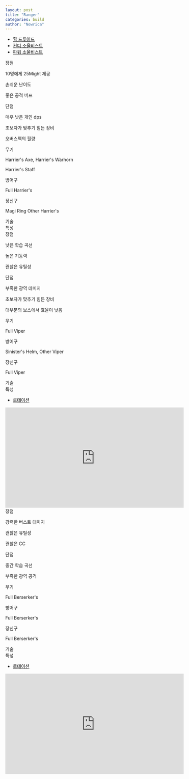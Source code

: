 ```yaml
---
layout: post
title: "Ranger"
categories: build
author: "Nowrica"
---
```


<script async src="https://unpkg.com/armory-embeds@^0.x.x/armory-embeds.js"></script>

<style media="screen">
  .tabs .indicator {
    background-color: #000000;
  }
  .tabs .tab a:hover{
    color: #c1c1c1;
  }
  .tabs .tab a, .tabs .tab a.active {
    color: #000000;
  }

</style>

<div class="row">
  <div class="col s12">
    <ul class="tabs">
      <li class="tab col s4"><a class="active" href="#target1">힐 드루이드</a></li>
      <li class="tab col s4"><a href="#target2">컨디 소울비스트</a></li>
      <li class='tab col s4'><a href='#target3'>파워 소울비스트</a></li>
    </ul>
  </div>

  <div id="target1">
    <div class="col s12">
      <div class='card'>
            <div class='card-content'>
              <span class='card-title grey'>장점</span>
              <p>10명에게 25Might 제공</p> 
              <p>손쉬운 난이도</p>
              <p>좋은 공격 버프</p>
            </div>
           <div class='card-content'>
             <span class='card-title grey'>단점</span>
            <p>매우 낮은 개인 dps</p>
            <p>초보자가 맞추기 힘든 장비</p>
            <p>오버스펙의 힐량</p>
           </div>
      </div>
    </div>
    <div id = "Aromor" class="col s6">
      <div class='card'>
        <div class='card-content'>
         <span class='card-title grey'>무기</span>
          <p>Harrier's Axe, Harrier's Warhorn</p>
          <p>Harrier's Staff</p>
            <div data-armory-embed="items" data-armory-ids="85047,72339,84973,74326"></div>
            <div data-armory-embed="items" data-armory-ids="85112,72339,74326"></div>
        <span class='card-title grey'>방어구</span>
          <p>Full Harrier's</p>
            <div data-armory-embed="items" data-armory-ids="85172,85183,84923,84983,85149,85343"></div>
            <div data-armory-embed="items" data-armory-ids="24842,24842,24842,24842,24842,24842"></div>
        <span class='card-title grey'>장신구</span>
        <p>Magi Ring Other Harrier's</p>
        <div data-armory-embed="items" data-armory-ids="79062,80002,77939" data-armory-79062-stat="1363" data-armory-80002-stat="1363" data-armory-77939-stat="1363"></div>
        <div data-armory-embed="items" data-armory-ids="79269,81167,79134" data-armory-79269-stat="1363" data-armory-81167-stat="1363" data-armory-79134-stat="1037"></div>
         </div> <!-- 장비끝 -->
      </div>
    </div>
    <div id="traits" class="col s6"><!-- 특성 시작 -->
      <div class='card'>
        <div class='card-content'>
          <span class='card-title grey'>기술</span>
             <div data-armory-embed="skills" data-armory-ids="21773,12497,12498,31582,12569"></div>
          <span class='card-title grey'>특성</span>
        <div data-armory-embed="specializations" data-armory-ids="30,25,5" data-armory-30-traits="1069,1016,1888" data-armory-25-traits="978,964,1038" data-armory-5-traits="2016,2001,2057"></div>
    </div> <!-- 특성 끝 -->
    </div>
    </div>
  </div>




  <div id="target2">
    <div class="col s12">
      <div class='card'>
            <div class='card-content'>
              <span class='card-title grey'>장점</span>
              <p>낮은 학습 곡선</p> 
              <p>높은 기동력</p>
              <p>괜찮은 유틸성</p>
            </div>
           <div class='card-content'>
             <span class='card-title grey'>단점</span>
            <p>부족한 광역 데미지</p>
            <p>초보자가 맞추기 힘든 장비</p>
            <p>대부분의 보스에서 효율이 낮음</p>
           </div>
      </div>
    </div>
    <div id = "Aromor" class="col s6">
      <div class='card'>
        <div class='card-content'>
         <span class='card-title grey'>무기</span>
          <p>Full Viper</p>
            <div data-armory-embed="items" data-armory-ids="74569,24605,24560"></div>
            <div data-armory-embed="items" data-armory-ids="74569,24605,24560"></div>
        <span class='card-title grey'>방어구</span>
          <p>Sinister's Helm, Other Viper</p>
            <div data-armory-embed="items" data-armory-ids="67445,72259,76710,75626,70641,73854"></div>
            <div data-armory-embed="items" data-armory-ids="24762,24762,24762,24762,24762,24762"></div>
        <span class='card-title grey'>장신구</span>
        <p>Full Viper</p>
        <div data-armory-embed="items" data-armory-ids="79062,80002,77939" data-armory-79062-stat="1130" data-armory-80002-stat="1130" data-armory-77939-stat="1130"></div>
        <div data-armory-embed="items" data-armory-ids="79269,81167,79134" data-armory-79269-stat="1130" data-armory-81167-stat="1130" data-armory-79134-stat="1130"></div>
         </div> <!-- 장비끝 -->
      </div>
    </div>
    <div id="traits" class="col s6"><!-- 특성 시작 -->
      <div class='card'>
        <div class='card-content'>
          <span class='card-title grey'>기술</span>
        <div data-armory-embed="skills"
          data-armory-ids="31914,40498,12496,12537,45717">
        </div>
              <span class='card-title grey'>특성</span>
          <div data-armory-embed="specializations"
            data-armory-ids="30,33,55"
            data-armory-30-traits="1069,1846,1912"
            data-armory-33-traits="1099,2032,1701"
            data-armory-55-traits="2071,2161,2128"
          >
          </div>
    </div> <!-- 특성 끝 -->
    </div>
    </div>
     <div class="col s12">
        <div class='card'>
          <div class='card-tabs'>
            <ul class='tabs tabs-fixed-width'>
              <li class='tab'><a href='rotation2'>로테이션</a></li>
            </ul>
          </div>
          <div class='card-content'>
            <div id='rotation2'>
              <div class='video-container'>
               <iframe width="560" height="315" src="https://www.youtube.com/embed/b0pPsVfGqSM" frameborder="0" allowfullscreen></iframe>
              </div>
            </div>
          </div>
        </div>
      </div>
  </div>

  <div id='target3'>
      <div class="col s12">
        <div class='card'>
              <div class='card-content'>
                <span class='card-title grey'>장점</span>
                <p>강력한 버스트 대미지</p> 
                <p>괜찮은 유틸성</p>
                <p>괜찮은 CC</p>
              </div>
             <div class='card-content'>
               <span class='card-title grey'>단점</span>
              <p>중간 학습 곡선</p>
              <p>부족한 광역 공격</p>
             </div>
        </div>
      </div>
      <div id = "Aromor" class="col s6">
        <div class='card'>
          <div class='card-content'>
           <span class='card-title grey'>무기</span>
            <p>Full Berserker's</p>
              <div data-armory-embed="items" data-armory-ids="46760,24615,46759,24868"></div>
              <div data-armory-embed="items" data-armory-ids="46762,24615,24868"></div>
          <span class='card-title grey'>방어구</span>
            <p>Full Berserker's</p>
              <div data-armory-embed="items" data-armory-ids="48087,48089,48085,48086,48088,48084"></div>
              <div data-armory-embed="items" data-armory-ids="24818,24818,24818,24818,24818,24818"></div>
          <span class='card-title grey'>장신구</span>
          <p>Full Berserker's</p>
          <div data-armory-embed="items" data-armory-ids="79062,80002,77939" data-armory-79062-stat="584" data-armory-80002-stat="584" data-armory-77939-stat="584"></div>
          <div data-armory-embed="items" data-armory-ids="79269,81167,79134" data-armory-79269-stat="584" data-armory-81167-stat="584" data-armory-79134-stat="584"></div>
           </div> <!-- 장비끝 -->
        </div>
      </div>
      <div id="traits" class="col s6"><!-- 특성 시작 -->
        <div class='card'>
          <div class='card-content'>
            <span class='card-title grey'>기술</span>
          <div data-armory-embed="skills" data-armory-ids="31914,40498,12633,12491,45717"></div>
            <span class='card-title grey'>특성</span>
          <div data-armory-embed="specializations" data-armory-ids="32,8,55" data-armory-32-traits="1606,1047,1066" data-armory-8-traits="1014,1000,996" data-armory-55-traits="2071,2161,2143"></div>
      </div> <!-- 특성 끝 -->
      </div>
      </div>
       <div class="col s12">
          <div class='card'>
            <div class='card-tabs'>
              <ul class='tabs tabs-fixed-width'>
                <li class='tab'><a href='rotation2'>로테이션</a></li>
              </ul>
            </div>
            <div class='card-content'>
              <div id='rotation2'>
                <div class='video-container'>
                 <iframe width="560" height="315" src="https://www.youtube.com/embed/BupIpBs-eOQ" frameborder="0" allowfullscreen></iframe>
                </div>
              </div>
            </div>
          </div>
        </div>
  
  </div>

</div> <!--row -->

